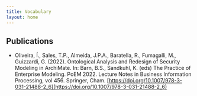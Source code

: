 ```yaml
---
title: Vocabulary
layout: home
---
```


## Publications

- Oliveira, Í., Sales, T.P., Almeida, J.P.A., Baratella, R., Fumagalli, M., Guizzardi, G. (2022). Ontological Analysis and Redesign of Security Modeling in ArchiMate. In: Barn, B.S., Sandkuhl, K. (eds) The Practice of Enterprise Modeling. PoEM 2022. Lecture Notes in Business Information Processing, vol 456. Springer, Cham. [https://doi.org/10.1007/978-3-031-21488-2_6](https://doi.org/10.1007/978-3-031-21488-2_6)